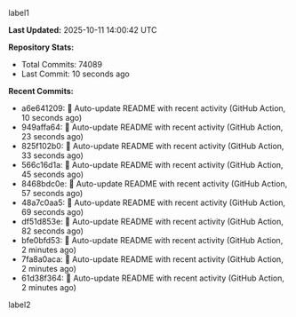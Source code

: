 
label1 
<!-- ACTIVITY_START -->
**Last Updated:** 2025-10-11 14:00:42 UTC

**Repository Stats:**
- Total Commits: 74089
- Last Commit: 10 seconds ago

**Recent Commits:**
- a6e641209: 🤖 Auto-update README with recent activity (GitHub Action, 10 seconds ago)
- 949affa64: 🤖 Auto-update README with recent activity (GitHub Action, 23 seconds ago)
- 825f102b0: 🤖 Auto-update README with recent activity (GitHub Action, 33 seconds ago)
- 566c16d1a: 🤖 Auto-update README with recent activity (GitHub Action, 45 seconds ago)
- 8468bdc0e: 🤖 Auto-update README with recent activity (GitHub Action, 57 seconds ago)
- 48a7c0aa5: 🤖 Auto-update README with recent activity (GitHub Action, 69 seconds ago)
- df51d853e: 🤖 Auto-update README with recent activity (GitHub Action, 82 seconds ago)
- bfe0bfd53: 🤖 Auto-update README with recent activity (GitHub Action, 2 minutes ago)
- 7fa8a0aca: 🤖 Auto-update README with recent activity (GitHub Action, 2 minutes ago)
- 61d38f364: 🤖 Auto-update README with recent activity (GitHub Action, 2 minutes ago)
<!-- ACTIVITY_END -->

label2
